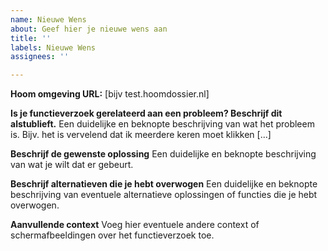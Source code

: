 ```yaml
---
name: Nieuwe Wens
about: Geef hier je nieuwe wens aan
title: ''
labels: Nieuwe Wens
assignees: ''

---
```


**Hoom omgeving URL:** [bijv test.hoomdossier.nl]

**Is je functieverzoek gerelateerd aan een probleem? Beschrijf dit alstublieft.**
Een duidelijke en beknopte beschrijving van wat het probleem is. Bijv. het is vervelend dat ik meerdere keren moet klikken [...]

**Beschrijf de gewenste oplossing**
Een duidelijke en beknopte beschrijving van wat je wilt dat er gebeurt.

**Beschrijf alternatieven die je hebt overwogen**
Een duidelijke en beknopte beschrijving van eventuele alternatieve oplossingen of functies die je hebt overwogen.

**Aanvullende context**
Voeg hier eventuele andere context of schermafbeeldingen over het functieverzoek toe.

